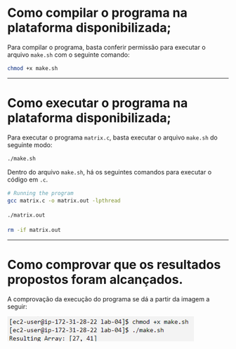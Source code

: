 # Como compilar o programa na plataforma disponibilizada;

Para compilar o programa, basta conferir permissão para executar o arquivo `make.sh` com o seguinte comando:

```sh
chmod +x make.sh
```

---

# Como executar o programa na plataforma disponibilizada;

Para executar o programa `matrix.c`, basta executar o arquivo `make.sh` do seguinte modo:

```sh
./make.sh
```

Dentro do arquivo `make.sh`, há os seguintes comandos para executar o código em `.c`.

```sh
# Running the program
gcc matrix.c -o matrix.out -lpthread

./matrix.out

rm -if matrix.out
```

---

# Como comprovar que os resultados propostos foram alcançados.

A comprovação da execução do programa se dá a partir da imagem a seguir:

![PrintScreen da execução do programa no terminal](assets/matrix.png)
